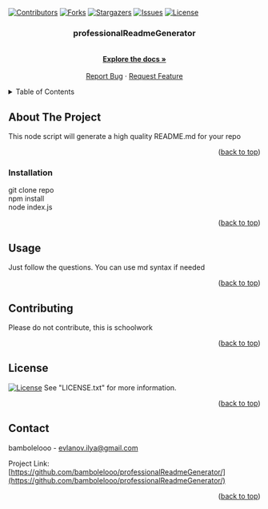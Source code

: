 <a id="readme-top"></a>

[![Contributors][contributors-shield]][contributors-url]
[![Forks][forks-shield]][forks-url]
[![Stargazers][stars-shield]][stars-url]
[![Issues][issues-shield]][issues-url]
[![License][license-shield]][license-url]

<h3 align="center">professionalReadmeGenerator</h3>

  <p align="center">
    <br />
    <a href="https://github.com/bambolelooo/professionalReadmeGenerator/"><strong>Explore the docs »</strong></a>
    <br />
    <br />
    <a href="https://github.com/bambolelooo/professionalReadmeGenerator//issues">Report Bug</a>
    ·
    <a href="https://github.com/bambolelooo/professionalReadmeGenerator//issues">Request Feature</a>
  </p>
</div>

<!-- TABLE OF CONTENTS -->
<details>
  <summary>Table of Contents</summary>
  <ol>
    <li>
      <a href="#about-the-project">About The Project</a>
    </li>
    <li><a href="#installation">Installation</a></li>
    <li><a href="#usage">Usage</a></li>
    <li><a href="#contributing">Contributing</a></li>
    <li><a href="#license">License</a></li>
    <li><a href="#contact">Contact</a></li>
  </ol>
</details>

<!-- ABOUT THE PROJECT -->

## About The Project

This node script will generate a high quality README.md for your repo

<p align="right">(<a href="#readme-top">back to top</a>)</p>

### Installation

git clone repo <br>npm install<br>node index.js

<p align="right">(<a href="#readme-top">back to top</a>)</p>

<!-- USAGE EXAMPLES -->

## Usage

Just follow the questions. You can use md syntax if needed

<p align="right">(<a href="#readme-top">back to top</a>)</p>

<!-- CONTRIBUTING -->

## Contributing

Please do not contribute, this is schoolwork

<p align="right">(<a href="#readme-top">back to top</a>)</p>

<!-- LICENSE -->

## License

[![License][license-shield]][license-url] See "LICENSE.txt" for more information.

<p align="right">(<a href="#readme-top">back to top</a>)</p>

<!-- CONTACT -->

## Contact

bambolelooo - evlanov.ilya@gmail.com

Project Link: [https://github.com/bambolelooo/professionalReadmeGenerator/](https://github.com/bambolelooo/professionalReadmeGenerator/)

<p align="right">(<a href="#readme-top">back to top</a>)</p>

<!-- MARKDOWN LINKS & IMAGES -->
<!-- https://www.markdownguide.org/basic-syntax/#reference-style-links -->

[contributors-shield]: https://img.shields.io/github/contributors/bambolelooo/professionalReadmeGenerator.svg?style=for-the-badge
[contributors-url]: https://github.com/bambolelooo/professionalReadmeGenerator//graphs/contributors
[forks-shield]: https://img.shields.io/github/forks/bambolelooo/professionalReadmeGenerator.svg?style=for-the-badge
[forks-url]: https://github.com/bambolelooo/professionalReadmeGenerator//network/members
[stars-shield]: https://img.shields.io/github/stars/bambolelooo/professionalReadmeGenerator.svg?style=for-the-badge
[stars-url]: https://github.com/bambolelooo/professionalReadmeGenerator//stargazers
[issues-shield]: https://img.shields.io/github/issues/bambolelooo/professionalReadmeGenerator.svg?style=for-the-badge
[issues-url]: https://github.com/bambolelooo/professionalReadmeGenerator//issues
[license-shield]: https://img.shields.io/github/license/bambolelooo/professionalReadmeGenerator.svg?style=for-the-badge
[license-url]: https://github.com/bambolelooo/professionalReadmeGenerator//blob/main/LICENSE
